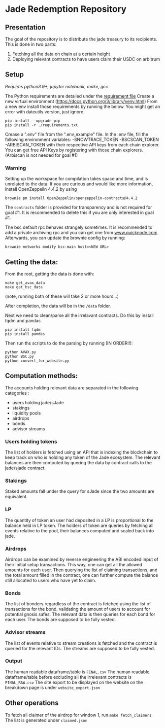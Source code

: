 # Jade Redemption Repository

## Presentation

The goal of the repository is to distribute the jade treasury to its recipients. This is done in two parts:

1. Fetching all the data on chain at a certain height
2. Deploying relevant contracts to have users claim their USDC on arbitrum

## Setup

_Requires python3.9+, jupyter notebook, make, gcc_

The Python requirements are detailed under the [requirement file](./requirements.txt)
Create a new virtual environment (https://docs.python.org/3/library/venv.html)
From a new env install those requirements by running the below. You might get an error with dateutils version, just ignore.
```
pip install --upgrade pip
pip install -r ./requirements.txt
```

Crease a ".env" file from the ".env_example" file.
In the .env file, fill the following environment variables:
-SNOWTRACE_TOKEN
-BSCSCAN_TOKEN
-ARBISCAN_TOKEN
with their respective API keys from each chain explorer. You can get free API Keys by registering with those chain explorers. (Arbiscan is not needed for goal #1)

### Warning

Setting up the workspace for compilation takes space and time, and is unrelated to the data. If you are curious and would like more information, install OpenZeppelin 4.4.2 by using
```
brownie pm install OpenZeppelin/openzeppelin-contracts@4.4.2
```

The `contracts` folder is provided for transparency and is not required for goal #1. It is recommended to delete this if you are only interested in goal #1.


The bsc default rpc behaves strangely sometimes. It is recommended to add a private archiving rpc and you can get one from www.quicknode.com.
Afterwards, you can update the brownie config by running:
```
brownie networks modify bsc-main host=<NEW URL>
```

## Getting the data:

From the root, getting the data is done with:

```
make get_avax_data
make get_bsc_data
```
(note, running both of these will take 2 or more hours...)

After completion, the data  will be in the `/data` folder.

Next we need to clean/parse all the irrelavant contracts. Do this by install tqdm and pandas
```
pip install tqdm
pip install pandas
```
Then run ths scripts to do the parsing by running (IN ORDER!!):

```
python AVAX.py
python BSC.py
python convert_for_website.py
```

## Computation methods:

The accounts holding relevant data are separated in the following categories :

-   users holding jade/sJade
-   stakings
-   liquidity pools
-   airdrops
-   bonds
-   advisor streams

### Users holding tokens

The list of holders is fetched using an API that is indexing the blockchain to keep track on who is holding any token of the Jade ecosystem.
The relevant balances are then computed by quering the data by contract calls to the jade/sjade contract.

### Stakings

Staked amounts fall under the query for sJade since the two amounts are equivalent.

### LP

The quantity of token an user had deposited in a LP is proportional to the balance held in LP token. The holders of token are queries by fetching all events relative to the pool, their balances computed and scaled back into jade.

### Airdrops

Airdrops can be examined by reverse engineering the ABI encoded input of their initial setup transactions. This way, one can get all the allowed amounts for each user.
Then querying the list of claiming transactions, and the total amount filled in the contract, one can further compute the balance still allocated to users who have yet to claim.

### Bonds

The list of bonders regardless of the contract is fetched using the list of transactions for the bond, validating the amount of users to account for potential gnosis safes. The relevant data is then queries for each bond for each user. The bonds are supposed to be fully vested.

### Advisor streams

The list of events relative to stream creations is fetched and the contract is queried for the relevant IDs. The streams are supposed to be fully vested.

### Output

The human readable dataframe/table is `FINAL.csv`
The human readable dataframe/table before excluding all the irrelevant contracts is `FINAL_RAW.csv`
The site export to be displayed on the website on the breakdown page is under `website_export.json`

## Other operations

To fetch all claimer of the airdrop for window 1, run `make fetch_claimers`
The list is generated under `claimed.json`
